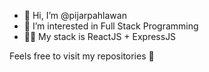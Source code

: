 - 👋 Hi, I’m @pijarpahlawan
- 👀 I’m interested in Full Stack Programming
- 🧑‍💻 My stack is ReactJS + ExpressJS

Feels free to visit my repositories 🙌
<!---
pijarpahlawan/pijarpahlawan is a ✨ special ✨ repository because its `README.md` (this file) appears on your GitHub profile.
You can click the Preview link to take a look at your changes.
--->
